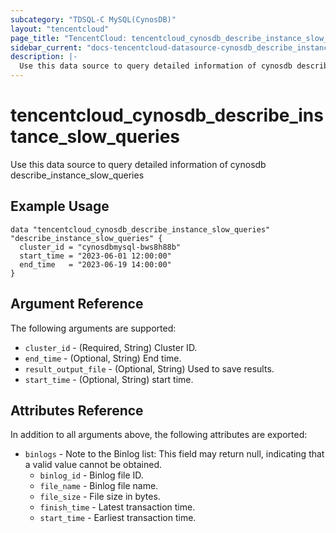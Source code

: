```yaml
---
subcategory: "TDSQL-C MySQL(CynosDB)"
layout: "tencentcloud"
page_title: "TencentCloud: tencentcloud_cynosdb_describe_instance_slow_queries"
sidebar_current: "docs-tencentcloud-datasource-cynosdb_describe_instance_slow_queries"
description: |-
  Use this data source to query detailed information of cynosdb describe_instance_slow_queries
---
```


# tencentcloud_cynosdb_describe_instance_slow_queries

Use this data source to query detailed information of cynosdb describe_instance_slow_queries

## Example Usage

```hcl
data "tencentcloud_cynosdb_describe_instance_slow_queries" "describe_instance_slow_queries" {
  cluster_id = "cynosdbmysql-bws8h88b"
  start_time = "2023-06-01 12:00:00"
  end_time   = "2023-06-19 14:00:00"
}
```

## Argument Reference

The following arguments are supported:

* `cluster_id` - (Required, String) Cluster ID.
* `end_time` - (Optional, String) End time.
* `result_output_file` - (Optional, String) Used to save results.
* `start_time` - (Optional, String) start time.

## Attributes Reference

In addition to all arguments above, the following attributes are exported:

* `binlogs` - Note to the Binlog list: This field may return null, indicating that a valid value cannot be obtained.
  * `binlog_id` - Binlog file ID.
  * `file_name` - Binlog file name.
  * `file_size` - File size in bytes.
  * `finish_time` - Latest transaction time.
  * `start_time` - Earliest transaction time.



